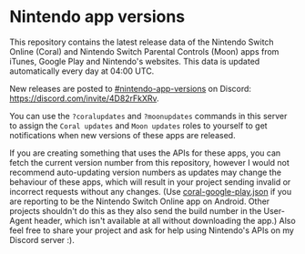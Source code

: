Nintendo app versions
===

This repository contains the latest release data of the Nintendo Switch Online (Coral) and Nintendo Switch Parental Controls (Moon) apps from iTunes, Google Play and Nintendo's websites. This data is updated automatically every day at 04:00 UTC.

New releases are posted to [#nintendo-app-versions](https://discord.com/channels/998657768594608138/998659415462916166) on Discord: https://discord.com/invite/4D82rFkXRv.

You can use the `?coralupdates` and `?moonupdates` commands in this server to assign the `Coral updates` and `Moon updates` roles to yourself to get notifications when new versions of these apps are released.

If you are creating something that uses the APIs for these apps, you can fetch the current version number from this repository, however I would not recommend auto-updating version numbers as updates may change the behaviour of these apps, which will result in your project sending invalid or incorrect requests without any changes. (Use [coral-google-play.json](data/coral-google-play.json) if you are reporting to be the Nintendo Switch Online app on Android. Other projects shouldn't do this as they also send the build number in the User-Agent header, which isn't available at all without downloading the app.) Also feel free to share your project and ask for help using Nintendo's APIs on my Discord server :).
